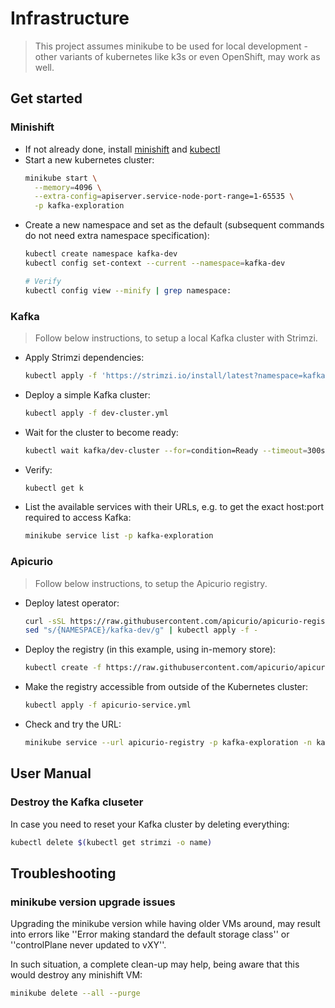 # Infrastructure

> This project assumes minikube to be used for local development - other variants of kubernetes like k3s or even OpenShift, may work as well.

## Get started

### Minishift

* If not already done, install [minishift](https://minikube.sigs.k8s.io/docs/start∏) and [kubectl](https://kubernetes.io/docs/tasks/tools/install-kubectl/)
* Start a new kubernetes cluster:
  ```bash
  minikube start \
    --memory=4096 \
    --extra-config=apiserver.service-node-port-range=1-65535 \
    -p kafka-exploration
  ```
* Create a new namespace and set as the default (subsequent commands do not need extra namespace specification):
  ```bash
  kubectl create namespace kafka-dev
  kubectl config set-context --current --namespace=kafka-dev

  # Verify
  kubectl config view --minify | grep namespace:
  ```

### Kafka

> Follow below instructions, to setup a local Kafka cluster with Strimzi.

* Apply Strimzi dependencies:
  ```bash
  kubectl apply -f 'https://strimzi.io/install/latest?namespace=kafka-dev'
  ```
* Deploy a simple Kafka cluster:
  ```bash
  kubectl apply -f dev-cluster.yml
  ```
* Wait for the cluster to become ready:
  ```bash
  kubectl wait kafka/dev-cluster --for=condition=Ready --timeout=300s
  ```
* Verify:
  ```bash
  kubectl get k
  ```
* List the available services with their URLs, e.g. to get the exact host:port required to access Kafka:
  ```bash
  minikube service list -p kafka-exploration
  ```

### Apicurio

> Follow below instructions, to setup the Apicurio registry.

* Deploy latest operator:
  ```bash
  curl -sSL https://raw.githubusercontent.com/apicurio/apicurio-registry-operator/master/docs/resources/install.yaml | \
  sed "s/{NAMESPACE}/kafka-dev/g" | kubectl apply -f -
  ```
* Deploy the registry (in this example, using in-memory store):
  ```bash
  kubectl create -f https://raw.githubusercontent.com/apicurio/apicurio-registry-operator/master/docs/resources/example-cr/in-memory.yaml
  ```
* Make the registry accessible from outside of the Kubernetes cluster:
  ```bash
  kubectl apply -f apicurio-service.yml
  ```
* Check and try the URL:
  ```bash
  minikube service --url apicurio-registry -p kafka-exploration -n kafka-dev
  ```

## User Manual

### Destroy the Kafka cluseter

In case you need to reset your Kafka cluster by deleting everything:

```bash
kubectl delete $(kubectl get strimzi -o name)
```

## Troubleshooting

### minikube version upgrade issues

Upgrading the minikube version while having older VMs around, may result into errors like ''Error making standard the default storage class'' or ''controlPlane never updated to vXY''.

In such situation, a complete clean-up may help, being aware that this would destroy any minishift VM:

```bash
minikube delete --all --purge
```